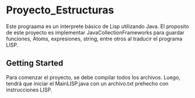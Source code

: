 # Proyecto_Estructuras
Este prograama es un interprete básico de Lisp utilizando Java. El proposito de este proyecto es implementar JavaCollectionFrameworks para guardar funciones, Atoms, expresiones, string, entre otros al traducir el programa LISP.



## Getting Started

Para comenzar el proyecto, se debe compilar todos los archivos. Luego, tendrá que iniciar el MainLISP.java con un archivo.txt prehecho con instrucciones LISP.

